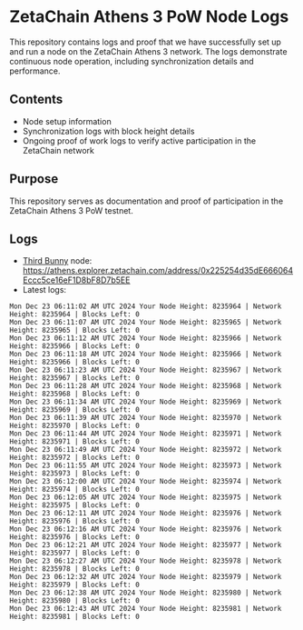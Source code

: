 # ZetaChain Athens 3 PoW Node Logs
This repository contains logs and proof that we have successfully set up and run a node on the ZetaChain Athens 3 network. The logs demonstrate continuous node operation, including synchronization details and performance.

## Contents
- Node setup information
- Synchronization logs with block height details
- Ongoing proof of work logs to verify active participation in the ZetaChain network

## Purpose
This repository serves as documentation and proof of participation in the ZetaChain Athens 3 PoW testnet.

## Logs

- [Third Bunny](https://thirdbunny.xyz/) node: https://athens.explorer.zetachain.com/address/0x225254d35dE666064Eccc5ce16eF1D8bF8D7b5EE
- Latest logs:
```
Mon Dec 23 06:11:02 AM UTC 2024 Your Node Height: 8235964 | Network Height: 8235964 | Blocks Left: 0
Mon Dec 23 06:11:07 AM UTC 2024 Your Node Height: 8235965 | Network Height: 8235965 | Blocks Left: 0
Mon Dec 23 06:11:12 AM UTC 2024 Your Node Height: 8235966 | Network Height: 8235966 | Blocks Left: 0
Mon Dec 23 06:11:18 AM UTC 2024 Your Node Height: 8235966 | Network Height: 8235966 | Blocks Left: 0
Mon Dec 23 06:11:23 AM UTC 2024 Your Node Height: 8235967 | Network Height: 8235967 | Blocks Left: 0
Mon Dec 23 06:11:28 AM UTC 2024 Your Node Height: 8235968 | Network Height: 8235968 | Blocks Left: 0
Mon Dec 23 06:11:34 AM UTC 2024 Your Node Height: 8235969 | Network Height: 8235969 | Blocks Left: 0
Mon Dec 23 06:11:39 AM UTC 2024 Your Node Height: 8235970 | Network Height: 8235970 | Blocks Left: 0
Mon Dec 23 06:11:44 AM UTC 2024 Your Node Height: 8235971 | Network Height: 8235971 | Blocks Left: 0
Mon Dec 23 06:11:49 AM UTC 2024 Your Node Height: 8235972 | Network Height: 8235972 | Blocks Left: 0
Mon Dec 23 06:11:55 AM UTC 2024 Your Node Height: 8235973 | Network Height: 8235973 | Blocks Left: 0
Mon Dec 23 06:12:00 AM UTC 2024 Your Node Height: 8235974 | Network Height: 8235974 | Blocks Left: 0
Mon Dec 23 06:12:05 AM UTC 2024 Your Node Height: 8235975 | Network Height: 8235975 | Blocks Left: 0
Mon Dec 23 06:12:11 AM UTC 2024 Your Node Height: 8235976 | Network Height: 8235976 | Blocks Left: 0
Mon Dec 23 06:12:16 AM UTC 2024 Your Node Height: 8235976 | Network Height: 8235976 | Blocks Left: 0
Mon Dec 23 06:12:21 AM UTC 2024 Your Node Height: 8235977 | Network Height: 8235977 | Blocks Left: 0
Mon Dec 23 06:12:27 AM UTC 2024 Your Node Height: 8235978 | Network Height: 8235978 | Blocks Left: 0
Mon Dec 23 06:12:32 AM UTC 2024 Your Node Height: 8235979 | Network Height: 8235979 | Blocks Left: 0
Mon Dec 23 06:12:38 AM UTC 2024 Your Node Height: 8235980 | Network Height: 8235980 | Blocks Left: 0
Mon Dec 23 06:12:43 AM UTC 2024 Your Node Height: 8235981 | Network Height: 8235981 | Blocks Left: 0
```
